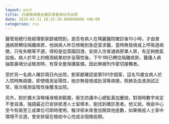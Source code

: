 ```yaml
---
layout: post
title: 15歲無病徵女確診患者兩日內出院
date: 2020-03-31 18:25:39.000000000 +08:00
categories: rss
---
```


醫管局總行政經理劉家獻被問到，是否有病人在瑪麗醫院確診後10小時，才由普通病房轉往隔離病房，他說病人昨日傍晚到急症室求醫，當時無發燒或上呼吸道病徵，只有失眠等不適，得知是從英國回港，安排入住普通病房單人房，有足夠換氣設施，病人於早上的檢測結果初步呈陽性後，下午1時已轉往隔離病房。醫護人員抽取鼻咽分泌檢測時，有穿全套保護裝備，因此無被列作密切接觸者。

至於另一名病人確診兩日內出院，劉家獻確認是第591宗個案，這名15歲女病人於入院時無病徵，即使檢測呈陽性，她亦無發燒或肚瀉等病徵，照肺及血液測試正常，兩次檢測呈陰性後獲准出院。

另外，對於擴大深喉唾液檢測範圍，衞生防護中心總監黃加慶說，對現時數字肯定不會自滿，強調最近已安排抵港人士留樣本，能找到確診患者。他又說，檢疫中心至今有兩至三成單位可即時使用，駿洋邨未來會加開其他座數，如果檢疫人士家中環境不合適，會安排留在檢疫中心完成全個檢疫期。
